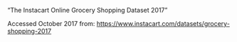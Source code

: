 “The Instacart Online Grocery Shopping Dataset 2017”

Accessed October 2017 from:
https://www.instacart.com/datasets/grocery-shopping-2017
